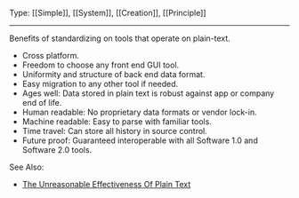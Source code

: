 Type: [[Simple]], [[System]], [[Creation]], [[Principle]]

---

Benefits of standardizing on tools that operate on plain-text.
- Cross platform.
- Freedom to choose any front end GUI tool.
- Uniformity and structure of back end data format.
- Easy migration to any other tool if needed.
- Ages well: Data stored in plain text is robust against app or company end of life.
- Human readable: No proprietary data formats or vendor lock-in.
- Machine readable: Easy to parse with familiar tools.
- Time travel: Can store all history in source control.
- Future proof: Guaranteed interoperable with all Software 1.0 and Software 2.0 tools.

See Also:
- [The Unreasonable Effectiveness Of Plain Text](https://www.youtube.com/@NoBoilerplate)
